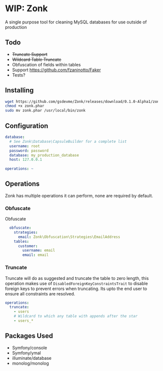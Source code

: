 # WIP: Zonk
A single purpose tool for cleaning MySQL databases for use outside of production

## Todo
- ~~Truncate Support~~
- ~~Wildcard Table Truncate~~
- Obfuscation of fields within tables
- Support https://github.com/fzaninotto/Faker
- Tests?

## Installing
``` bash
wget https://github.com/gsdevme/Zonk/releases/download/0.1.0-Alpha1/zonk.phar
chmod +x zonk.phar
sudo mv zonk.phar /usr/local/bin/zonk
```

## Configuration
``` yml
database:
  # See Zonk\Database\CapsuleBuilder for a complete list
  username: root
  password: password
  database: my_production_database
  host: 127.0.0.1
  
operations: ~
```

## Operations
Zonk has multiple operations it can perform, none are required by default.

### Obfuscate
Obfuscate

``` yml
  obfuscate:
    strategies:
      email: Zonk\Obfuscation\Strategies\EmailAddress
    tables:
      customer:
        username: email
        email: email
```

### Truncate
Truncate will do as suggested and truncate the table to zero length, this operation makes use of `DisabledForeignKeyConstraintsTrait` to disable foreign keys to prevent errors when truncating. Its upto the end user to ensure all constraints are resolved.

``` yml
operations:
  truncate:
    - users
    # Wildcard to which any table with appends after the star
    - users_*
```

## Packages Used

- Symfony/console
- Symfony/ymal
- illuminate/database
- monolog/monolog
